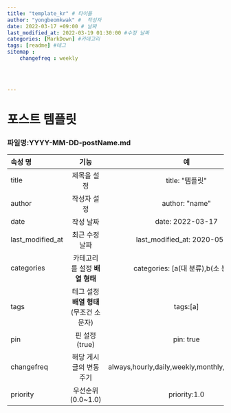 ```yaml
---
title: "template_kr" # 타이틀 
author: "yongbeomkwak" #  작성자 
date: 2022-03-17 +09:00 # 날짜 
last_modified_at: 2022-03-19 01:30:00 #수정 날짜 
categories: [MarkDown] #카데고리 
tags: [readme] #테그 
sitemap :
    changefreq : weekly
    
 


---
```

# 포스트 템플릿

### 파일명:YYYY-MM-DD-postName.md

|속성 명           |      기능            |       예                   |    
|:---------------|:-------------------:|:----------------------------------------------:|
|title           | 제목을 설정            | title: "템플릿"                                 |
|author          | 작성자 설정            | author: "name"                                |
|date            | 작성 날짜             | date: 2022-03-17                               |
|last_modified_at| 최근 수정날짜          | last_modified_at: 2020-05-05                   |
|categories      | 카테고리를 설정 **배열 형태** | categories: [a(대 분류),b(소 분류)]           |
|tags            | 테그 설정 **배열 형태** (무조건 소문자)    | tags:[a]                       |
|pin             | 핀 설정 (true)       | pin: true                                      |
|changefreq      | 해당 게시글의 변동 주기  | always,hourly,daily,weekly,monthly,yearly,never|
|priority        | 우선순위(0.0~1.0)     | priority:1.0                                   |       